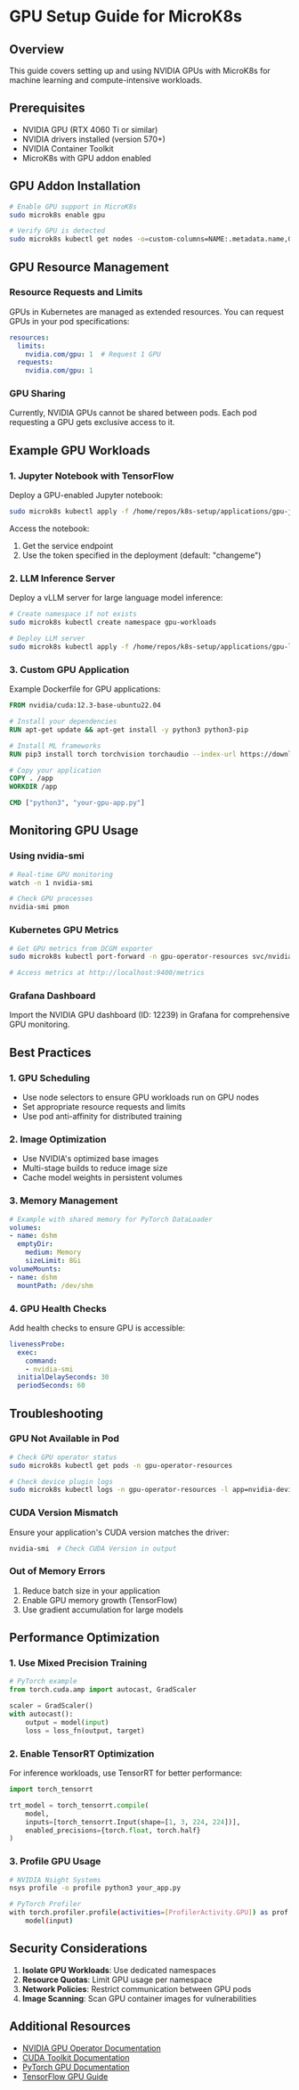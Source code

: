 # GPU Setup Guide for MicroK8s

## Overview

This guide covers setting up and using NVIDIA GPUs with MicroK8s for machine learning and compute-intensive workloads.

## Prerequisites

- NVIDIA GPU (RTX 4060 Ti or similar)
- NVIDIA drivers installed (version 570+)
- NVIDIA Container Toolkit
- MicroK8s with GPU addon enabled

## GPU Addon Installation

```bash
# Enable GPU support in MicroK8s
sudo microk8s enable gpu

# Verify GPU is detected
sudo microk8s kubectl get nodes -o=custom-columns=NAME:.metadata.name,GPUs:.status.capacity.'nvidia\.com/gpu'
```

## GPU Resource Management

### Resource Requests and Limits

GPUs in Kubernetes are managed as extended resources. You can request GPUs in your pod specifications:

```yaml
resources:
  limits:
    nvidia.com/gpu: 1  # Request 1 GPU
  requests:
    nvidia.com/gpu: 1
```

### GPU Sharing

Currently, NVIDIA GPUs cannot be shared between pods. Each pod requesting a GPU gets exclusive access to it.

## Example GPU Workloads

### 1. Jupyter Notebook with TensorFlow

Deploy a GPU-enabled Jupyter notebook:

```bash
sudo microk8s kubectl apply -f /home/repos/k8s-setup/applications/gpu-jupyter-notebook.yaml
```

Access the notebook:
1. Get the service endpoint
2. Use the token specified in the deployment (default: "changeme")

### 2. LLM Inference Server

Deploy a vLLM server for large language model inference:

```bash
# Create namespace if not exists
sudo microk8s kubectl create namespace gpu-workloads

# Deploy LLM server
sudo microk8s kubectl apply -f /home/repos/k8s-setup/applications/gpu-llm-inference.yaml
```

### 3. Custom GPU Application

Example Dockerfile for GPU applications:

```dockerfile
FROM nvidia/cuda:12.3-base-ubuntu22.04

# Install your dependencies
RUN apt-get update && apt-get install -y python3 python3-pip

# Install ML frameworks
RUN pip3 install torch torchvision torchaudio --index-url https://download.pytorch.org/whl/cu121

# Copy your application
COPY . /app
WORKDIR /app

CMD ["python3", "your-gpu-app.py"]
```

## Monitoring GPU Usage

### Using nvidia-smi

```bash
# Real-time GPU monitoring
watch -n 1 nvidia-smi

# Check GPU processes
nvidia-smi pmon
```

### Kubernetes GPU Metrics

```bash
# Get GPU metrics from DCGM exporter
sudo microk8s kubectl port-forward -n gpu-operator-resources svc/nvidia-dcgm-exporter 9400:9400

# Access metrics at http://localhost:9400/metrics
```

### Grafana Dashboard

Import the NVIDIA GPU dashboard (ID: 12239) in Grafana for comprehensive GPU monitoring.

## Best Practices

### 1. GPU Scheduling

- Use node selectors to ensure GPU workloads run on GPU nodes
- Set appropriate resource requests and limits
- Use pod anti-affinity for distributed training

### 2. Image Optimization

- Use NVIDIA's optimized base images
- Multi-stage builds to reduce image size
- Cache model weights in persistent volumes

### 3. Memory Management

```yaml
# Example with shared memory for PyTorch DataLoader
volumes:
- name: dshm
  emptyDir:
    medium: Memory
    sizeLimit: 8Gi
volumeMounts:
- name: dshm
  mountPath: /dev/shm
```

### 4. GPU Health Checks

Add health checks to ensure GPU is accessible:

```yaml
livenessProbe:
  exec:
    command:
    - nvidia-smi
  initialDelaySeconds: 30
  periodSeconds: 60
```

## Troubleshooting

### GPU Not Available in Pod

```bash
# Check GPU operator status
sudo microk8s kubectl get pods -n gpu-operator-resources

# Check device plugin logs
sudo microk8s kubectl logs -n gpu-operator-resources -l app=nvidia-device-plugin-daemonset
```

### CUDA Version Mismatch

Ensure your application's CUDA version matches the driver:

```bash
nvidia-smi  # Check CUDA Version in output
```

### Out of Memory Errors

1. Reduce batch size in your application
2. Enable GPU memory growth (TensorFlow)
3. Use gradient accumulation for large models

## Performance Optimization

### 1. Use Mixed Precision Training

```python
# PyTorch example
from torch.cuda.amp import autocast, GradScaler

scaler = GradScaler()
with autocast():
    output = model(input)
    loss = loss_fn(output, target)
```

### 2. Enable TensorRT Optimization

For inference workloads, use TensorRT for better performance:

```python
import torch_tensorrt

trt_model = torch_tensorrt.compile(
    model,
    inputs=[torch_tensorrt.Input(shape=[1, 3, 224, 224])],
    enabled_precisions={torch.float, torch.half}
)
```

### 3. Profile GPU Usage

```bash
# NVIDIA Nsight Systems
nsys profile -o profile python3 your_app.py

# PyTorch Profiler
with torch.profiler.profile(activities=[ProfilerActivity.GPU]) as prof:
    model(input)
```

## Security Considerations

1. **Isolate GPU Workloads**: Use dedicated namespaces
2. **Resource Quotas**: Limit GPU usage per namespace
3. **Network Policies**: Restrict communication between GPU pods
4. **Image Scanning**: Scan GPU container images for vulnerabilities

## Additional Resources

- [NVIDIA GPU Operator Documentation](https://docs.nvidia.com/datacenter/cloud-native/gpu-operator/)
- [CUDA Toolkit Documentation](https://docs.nvidia.com/cuda/)
- [PyTorch GPU Documentation](https://pytorch.org/docs/stable/cuda.html)
- [TensorFlow GPU Guide](https://www.tensorflow.org/guide/gpu)